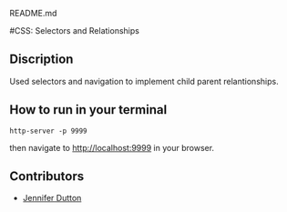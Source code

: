 README.md

#CSS: Selectors and Relationships

## Discription

Used selectors and navigation to implement child parent relantionships. 

## How to run in your terminal
```
http-server -p 9999

```
then navigate to [http://localhost:9999](http://localhost:9999) in your browser.

## Contributors
- [Jennifer Dutton](https://github.com/jduttondesign)
